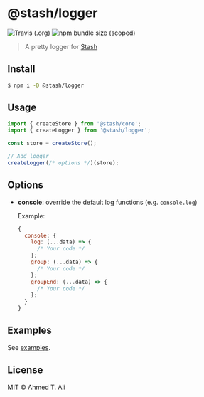 # @stash/logger

![Travis (.org)](https://img.shields.io/travis/z0al/stash.svg)
![npm bundle size (scoped)](https://img.shields.io/bundlephobia/minzip/@stash/logger.svg)

> A pretty logger for [Stash](https://github.com/z0al/stash)

## Install

```sh
$ npm i -D @stash/logger
```

## Usage

```javascript
import { createStore } from '@stash/core';
import { createLogger } from '@stash/logger';

const store = createStore();

// Add logger
createLogger(/* options */)(store);
```

## Options

- **console**: override the default log functions (e.g. `console.log`)

  Example:

  ```javascript
  {
    console: {
      log: (...data) => {
        /* Your code */
      };
      group: (...data) => {
        /* Your code */
      };
      groupEnd: (...data) => {
        /* Your code */
      };
    }
  }
  ```

## Examples

See [examples](../../examples).

## License

MIT © Ahmed T. Ali
